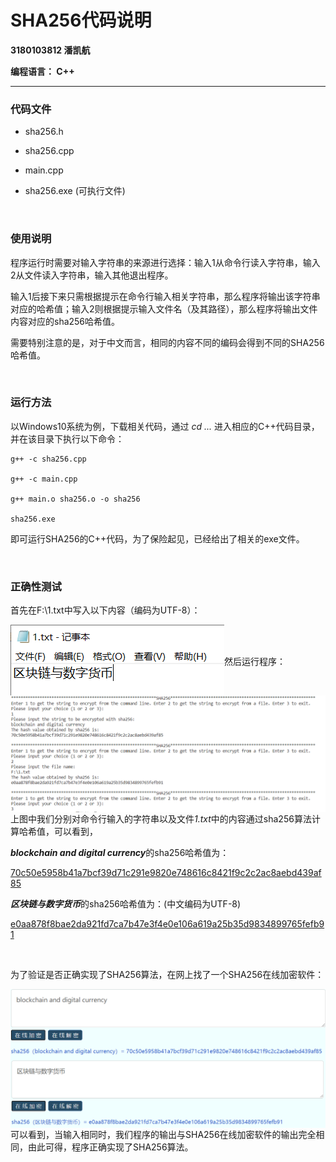 # SHA256代码说明

**3180103812    潘凯航**

**编程语言： C++**

------



### 代码文件

- sha256.h

- sha256.cpp

- main.cpp

- sha256.exe (可执行文件)

  <br>

### 使用说明

程序运行时需要对输入字符串的来源进行选择：输入1从命令行读入字符串，输入2从文件读入字符串，输入其他退出程序。

输入1后接下来只需根据提示在命令行输入相关字符串，那么程序将输出该字符串对应的哈希值；输入2则根据提示输入文件名（及其路径），那么程序将输出文件内容对应的sha256哈希值。

需要特别注意的是，对于中文而言，相同的内容不同的编码会得到不同的SHA256哈希值。

​      <br>

### 运行方法

以Windows10系统为例，下载相关代码，通过 *cd ...*  进入相应的C++代码目录，并在该目录下执行以下命令：

```
g++ -c sha256.cpp

g++ -c main.cpp

g++ main.o sha256.o -o sha256

sha256.exe
```

即可运行SHA256的C++代码，为了保险起见，已经给出了相关的exe文件。

<br>

### 正确性测试

首先在F:\1.txt中写入以下内容（编码为UTF-8）：

<img src=".\程序正确性测试图片\1.png"  align="left"/>

<br>

<br>

然后运行程序：

<img src=".\程序正确性测试图片\2.png"  align="left"/>

<br>

上图中我们分别对命令行输入的字符串以及文件*1.txt*中的内容通过sha256算法计算哈希值，可以看到，

***blockchain and digital currency***的sha256哈希值为：

<u>70c50e5958b41a7bcf39d71c291e9820e748616c8421f9c2c2ac8aebd439af85</u>

***区块链与数字货币***的sha256哈希值为：(中文编码为UTF-8)

<u>e0aa878f8bae2da921fd7ca7b47e3f4e0e106a619a25b35d9834899765fefb91</u>

<br>

为了验证是否正确实现了SHA256算法，在网上找了一个SHA256在线加密软件：

<img src=".\程序正确性测试图片\3.png"  align="left"/>

<img src=".\程序正确性测试图片\4.png"  align="left"/>

可以看到，当输入相同时，我们程序的输出与SHA256在线加密软件的输出完全相同，由此可得，程序正确实现了SHA256算法。
